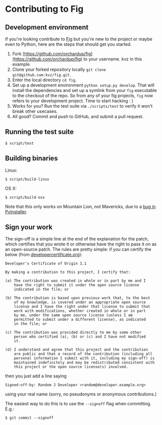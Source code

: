 # Contributing to Fig

## Development environment

If you're looking contribute to [Fig](http://orchardup.github.io/fig/)
but you're new to the project or maybe even to Python, here are the steps
that should get you started.

1. Fork [https://github.com/orchardup/fig](https://github.com/orchardup/fig) to your username. kvz in this example.
1. Clone your forked repository locally `git clone git@github.com:kvz/fig.git`.
1. Enter the local directory `cd fig`.
1. Set up a development environment `python setup.py develop`. That will install the dependencies and set up a symlink from your `fig` executable to the checkout of the repo. So from any of your fig projects, `fig` now refers to your development project. Time to start hacking : )
1. Works for you? Run the test suite via `./scripts/test` to verify it won't break other usecases.
1. All good? Commit and push to GitHub, and submit a pull request.

## Running the test suite

    $ script/test

## Building binaries

Linux:

    $ script/build-linux

OS X:

    $ script/build-osx

Note that this only works on Mountain Lion, not Mavericks, due to a [bug in PyInstaller](http://www.pyinstaller.org/ticket/807).

## Sign your work

The sign-off is a simple line at the end of the explanation for the
patch, which certifies that you wrote it or otherwise have the right to
pass it on as an open-source patch.  The rules are pretty simple: if you
can certify the below (from [developercertificate.org](http://developercertificate.org/)):

    Developer's Certificate of Origin 1.1

    By making a contribution to this project, I certify that:

    (a) The contribution was created in whole or in part by me and I
        have the right to submit it under the open source license
        indicated in the file; or

    (b) The contribution is based upon previous work that, to the best
        of my knowledge, is covered under an appropriate open source
        license and I have the right under that license to submit that
        work with modifications, whether created in whole or in part
        by me, under the same open source license (unless I am
        permitted to submit under a different license), as indicated
        in the file; or

    (c) The contribution was provided directly to me by some other
        person who certified (a), (b) or (c) and I have not modified
        it.

    (d) I understand and agree that this project and the contribution
        are public and that a record of the contribution (including all
        personal information I submit with it, including my sign-off) is
        maintained indefinitely and may be redistributed consistent with
        this project or the open source license(s) involved.

then you just add a line saying

    Signed-off-by: Random J Developer <random@developer.example.org>

using your real name (sorry, no pseudonyms or anonymous contributions.)

The easiest way to do this is to use the `--signoff` flag when committing. E.g.:


    $ git commit --signoff

